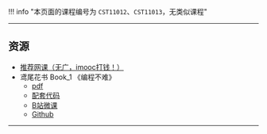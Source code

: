 <!--
## 课程总览 
- 难度评分 Nan / 10 （0 份）  
- 实用评分 Nan / 10 （0 份）  
--> 

!!! info "本页面的课程编号为 `CST11012`、`CST11013`，无类似课程"

---

## 资源
- [推荐网课（无广，imooc打钱！）](https://www.imooc.com/learn/1261)  
- 鸢尾花书 Book_1 《编程不难》  
    - [pdf](https://lz.qaiu.top/parser?url=https://cqu-openlib.lanzout.com/ifTOc1upbsbc)  
    - [配套代码](https://lz.qaiu.top/parser?url=https://cqu-openlib.lanzout.com/i4Wu51upbtsf)  
    - [B站微课](https://space.bilibili.com/513194466)  
    - [Github](https://github.com/Visualize-ML/Book1_Python-For-Beginners)  

---

<!--
## 教师们  
- #### 张全和  
    - 内容评分 2/10 （1 份）  
    - 分数评分 0/10 （1 份）  
    - 对该老师的评价：  
        `
        讲课逻辑很跳跃，想到哪儿讲哪儿，口音还比较明显，第一堂课后半场都听不懂，半个班都放弃，开始玩手机了。
        `  
- #### 胡月  
    - 内容评分 6/10 （1 份）  
    - 分数评分 8/10 （1 份）  
    - 对该老师的评价：  
        `
        客观评价其实讲得还好，但是要多练题，讲得比书上仔细，但是又由于Python的知识点很细需要多花时间记忆，本人在高中基本没碰过Python，学着还是有点吃力，多注意自己做电脑实验，或者请教别人，2023级工能上学期期末考试总体不难，基本得90分是没有很大问题的（前提是你每节课都去或者在上网课，如果没有基础又一点都不学的话恐怕还是挺困难的）。
        ` @ zephyr  
-->